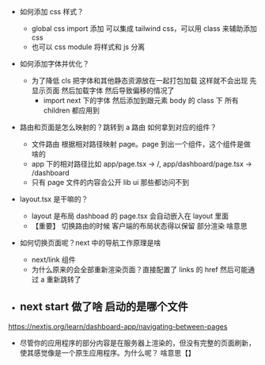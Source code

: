- 如何添加 css 样式？
  - global css import 添加 可以集成 tailwind css，可以用 class 来辅助添加 css
  - 也可以 css module 将样式和 js 分离
- 如何添加字体并优化？

  - 为了降低 cls 把字体和其他静态资源放在一起打包加载 这样就不会出现 先显示页面 然后加载字体 然后导致偏移的情况了
    - import next 下的字体 然后添加到跟元素 body 的 class 下 所有 children 都应用到

- 路由和页面是怎么映射的？跳转到 a 路由 如何拿到对应的组件？

  - 文件路由 根据相对路径映射 page。page 到出一个组件，这个组件是做啥的
  - app 下的相对路径比如 app/page.tsx -> /, app/dashboard/page.tsx -> /dashboard
  - 只有 page 文件的内容会公开 lib ui 那些都访问不到

- layout.tsx 是干嘛的？

  - layout 是布局 dashboad 的 page.tsx 会自动嵌入在 layout 里面
  - 【重要】 切换路由的时候 客户端的布局状态得以保留 部分渲染 啥意思

- 如何切换页面呢？next 中的导航工作原理是啥

  - next/link 组件
  - 为什么原来的会全部重新渲染页面？直接配置了 links 的 href 然后可能通过 a 重新跳转了

- ## next start 做了啥 启动的是哪个文件

https://nextjs.org/learn/dashboard-app/navigating-between-pages

- 尽管你的应用程序的部分内容是在服务器上渲染的，但没有完整的页面刷新，使其感觉像是一个原生应用程序。为什么呢？ 啥意思【】
